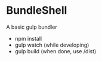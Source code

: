 # BundleShell
A basic gulp bundler


- npm install
- gulp watch (while developing)
- gulp build (when done, use /dist)
